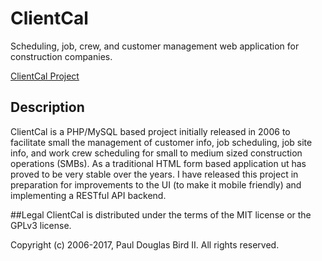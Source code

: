 # ClientCal
Scheduling, job, crew, and customer management web application for construction companies.

[ClientCal Project](https://github.com/katmore/clientcal)

## Description
ClientCal is a PHP/MySQL based project initially released in 2006 to facilitate small the management of customer info, job scheduling, job site info, and work crew scheduling for small to medium sized construction operations (SMBs). As a traditional HTML form based application ut has proved to be very stable over the years. I have released this project in preparation for improvements to the UI (to make it mobile friendly) and implementing a RESTful API backend.

##Legal
ClientCal is distributed under the terms of the MIT license or the GPLv3 license.

Copyright (c) 2006-2017, Paul Douglas Bird II.
All rights reserved.

